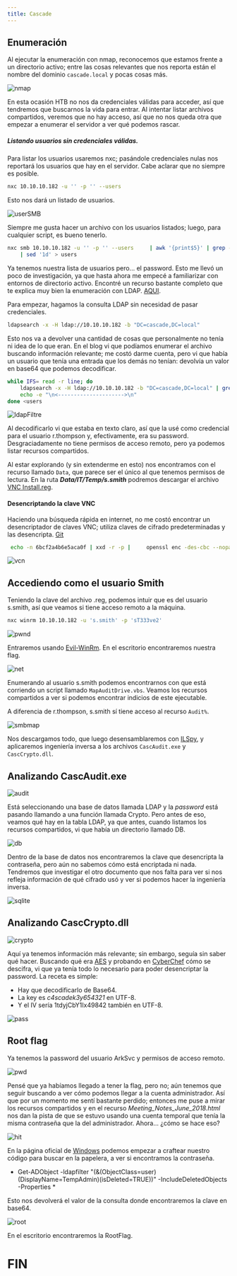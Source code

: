 ```yaml
---
title: Cascade
---
```


## Enumeración

Al ejecutar la enumeración con nmap, reconocemos que estamos frente a un directorio activo; entre las cosas relevantes que nos reporta están el nombre del dominio `cascade.local` y pocas cosas más.

![nmap](../../../../../assets/certified/nmap.png)

En esta ocasión HTB no nos da credenciales válidas para acceder, así que tendremos que buscarnos la vida para entrar. Al intentar listar archivos compartidos, veremos que no hay acceso, así que no nos queda otra que empezar a enumerar el servidor a ver qué podemos rascar.

##### Listando usuarios sin credenciales válidas.

Para listar los usuarios usaremos nxc; pasándole credenciales nulas nos reportará los usuarios que hay en el servidor. Cabe aclarar que no siempre es posible.

```bash
nxc 10.10.10.182 -u '' -p '' --users
```

Esto nos dará un listado de usuarios.

![userSMB](../../../../../assets/Cascade/smbus.png)

Siempre me gusta hacer un archivo con los usuarios listados; luego, para cualquier script, es bueno tenerlo.

```bash
nxc smb 10.10.10.182 -u '' -p '' --users     | awk '{print$5}' | grep -v '\[' 
    | sed '1d' > users
```

Ya tenemos nuestra lista de usuarios pero... el password. Esto me llevó un poco de investigación, ya que hasta ahora me empecé a familiarizar con entornos de directorio activo. Encontré un recurso bastante completo que te explica muy bien la enumeración con LDAP. [AQUI](https://medium.com/@minimalist.ascent/pentesting-ldap-servers-25577bde675b).

Para empezar, hagamos la consulta LDAP sin necesidad de pasar credenciales.

```bash
ldapsearch -x -H ldap://10.10.10.182 -b "DC=cascade,DC=local"
```

Esto nos va a devolver una cantidad de cosas que personalmente no tenía ni idea de lo que eran. En el blog vi que podíamos enumerar el archivo buscando información relevante; me costó darme cuenta, pero vi que había un usuario que tenía una entrada que los demás no tenían: devolvía un valor en base64 que podemos decodificar.

```bash
while IFS= read -r line; do 
    ldapsearch -x -H ldap://10.10.10.182 -b "DC=cascade,DC=local" | grep -A10 "$line"| grep -v "dSCorePropagationData"
    echo -e "\n<--------------------->\n" 
done <users
```

![ldapFiltre](../../../../../assets/Cascade/LegacyPwd.png)

Al decodificarlo vi que estaba en texto claro, así que la usé como credencial para el usuario r.thompson y, efectivamente, era su password. Desgraciadamente no tiene permisos de acceso remoto, pero ya podemos listar recursos compartidos. 

Al estar explorando (y sin extenderme en esto) nos encontramos con el recurso llamado `Data`, que parece ser el único al que tenemos permisos de lectura. En la ruta _**Data/IT/Temp/s.smith**_ podremos descargar el archivo [VNC Install.reg](# 'Archivo de texto que contiene claves y valores del Registro de Windows; al importarlo modifica (añade/edita/elimina) entradas del registro del sistema.').

#### Desencriptando la clave VNC

Haciendo una búsqueda rápida en internet, no me costó encontrar un desencriptador de claves VNC; utiliza claves de cifrado predeterminadas y las desencripta. [Git](https://github.com/billchaison/VNCDecrypt)

```bash
 echo -n 6bcf2a4b6e5aca0f | xxd -r -p |     openssl enc -des-cbc --nopad --nosalt -K e84ad660c4721ae0     -iv 0000000000000000 -d -provider legacy -provider default |    hexdump -Cv
```

![vcn](../../../../../assets/Cascade/vcn.png)

## Accediendo como el usuario Smith 

Teniendo la clave del archivo .reg, podemos intuir que es del usuario s.smith, así que veamos si tiene acceso remoto a la máquina.

```bash
nxc winrm 10.10.10.182 -u 's.smith' -p 'sT333ve2'
```

![pwnd](../../../../../assets/Cascade/nxcpwn.png)

Entraremos usando [Evil-WinRm](# 'Cliente de WinRM usado en pentesting: permite autenticarse contra servicios WinRM en máquinas Windows para ejecutar comandos, abrir shells remotos y transferir archivos con credenciales.'). En el escritorio encontraremos nuestra flag.

![net](../../../../../assets/Cascade/net.png)

Enumerando al usuario s.smith podemos encontrarnos con que está corriendo un script llamado `MapAuditDrive.vbs`. Veamos los recursos compartidos a ver si podemos encontrar indicios de este ejecutable. 

A diferencia de r.thompson, s.smith sí tiene acceso al recurso `Audit%`.

![smbmap](../../../../../assets/Cascade/smbmap.png)

Nos descargamos todo, que luego desensamblaremos con [ILSpy](# 'Herramienta de ingeniería inversa para .NET que permite decompilar ensamblados (DLL/EXE) y explorar su código fuente en C#.'), y aplicaremos ingeniería inversa a los archivos `CascAudit.exe` y `CascCrypto.dll`.

## Analizando CascAudit.exe

![audit](../../../../../assets/Cascade/audit.png)


Está seleccionando una base de datos llamada LDAP y la _password_ está pasando llamando a una función llamada Crypto. Pero antes de eso, veamos qué hay en la tabla LDAP, ya que antes, cuando listamos los recursos compartidos, vi que había un directorio llamado DB.

![db](../../../../../assets/Cascade/db.png)

Dentro de la base de datos nos encontraremos la clave que desencripta la contraseña, pero aún no sabemos cómo está encriptada ni nada. Tendremos que investigar el otro documento que nos falta para ver si nos refleja información de qué cifrado usó y ver si podemos hacer la ingeniería inversa.

![sqlite](../../../../../assets/Cascade/sqlite3.png)

## Analizando CascCrypto.dll


![crypto](../../../../../assets/Cascade/crypto.png)

Aquí ya tenemos información más relevante; sin embargo, seguía sin saber qué hacer. Buscando qué era [AES](# '(Advanced Encryption Standard): algoritmo de cifrado simétrico por bloques, rápido y seguro, usado ampliamente para proteger datos en tránsito y en reposo.') y probando en [CyberChef](# 'CyberChef: herramienta web interactiva para analizar, decodificar, cifrar o transformar datos mediante “recetas” de operaciones encadenadas.') cómo se descifra, vi que ya tenía todo lo necesario para poder desencriptar la password. La receta es simple:

- Hay que decodificarlo de Base64.
- La key es _c4scadek3y654321_ en UTF-8.
- Y el IV sería 1tdyjCbY1Ix49842 también en UTF-8.

![pass](../../../../../assets/Cascade/password.png)


## Root flag

Ya tenemos la password del usuario ArkSvc y permisos de acceso remoto.

![pwd](../../../../../assets/Cascade/pwnd.png)

Pensé que ya habíamos llegado a tener la flag, pero no; aún tenemos que seguir buscando a ver cómo podemos llegar a la cuenta administrador. Así que por un momento me sentí bastante perdido; entonces me puse a mirar los recursos compartidos y en el recurso _Meeting_Notes_June_2018.html_ nos dan la pista de que se estuvo usando una cuenta temporal que tenía la misma contraseña que la del administrador. Ahora... ¿cómo se hace eso?

![hit](../../../../../assets/Cascade/hit.png)

En la página oficial de [Windows](https://learn.microsoft.com/en-us/powershell/module/activedirectory/get-adobject?view=windowsserver2025-ps&utm_source=chatgpt.com) podemos empezar a craftear nuestro código para buscar en la papelera, a ver si encontramos la contraseña.

- Get-ADObject -ldapfilter "(&(ObjectClass=user)(DisplayName=TempAdmin)(isDeleted=TRUE))" -IncludeDeletedObjects -Properties *

Esto nos devolverá el valor de la consulta donde encontraremos la clave en base64.

![root](../../../../../assets/Cascade/root.png)

En el escritorio encontraremos la RootFlag.


# FIN 
